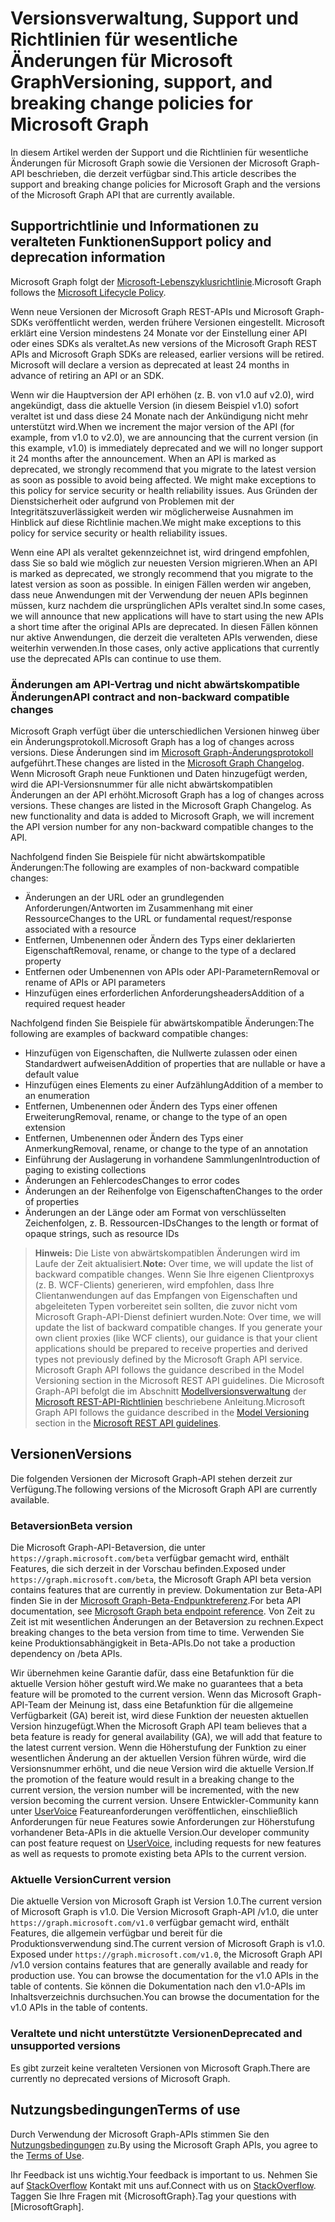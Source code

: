 # <a name="versioning-support-and-breaking-change-policies-for-microsoft-graph"></a><span data-ttu-id="67e10-101">Versionsverwaltung, Support und Richtlinien für wesentliche Änderungen für Microsoft Graph</span><span class="sxs-lookup"><span data-stu-id="67e10-101">Versioning, support, and breaking change policies for Microsoft Graph</span></span> 

<span data-ttu-id="67e10-102">In diesem Artikel werden der Support und die Richtlinien für wesentliche Änderungen für Microsoft Graph sowie die Versionen der Microsoft Graph-API beschrieben, die derzeit verfügbar sind.</span><span class="sxs-lookup"><span data-stu-id="67e10-102">This article describes the support and breaking change policies for Microsoft Graph and the versions of the Microsoft Graph API that are currently available.</span></span>

## <a name="support-policy-and-deprecation-information"></a><span data-ttu-id="67e10-103">Supportrichtlinie und Informationen zu veralteten Funktionen</span><span class="sxs-lookup"><span data-stu-id="67e10-103">Support policy and deprecation information</span></span>

<span data-ttu-id="67e10-104">Microsoft Graph folgt der [Microsoft-Lebenszyklusrichtlinie](https://support.microsoft.com/de-DE/lifecycle).</span><span class="sxs-lookup"><span data-stu-id="67e10-104">Microsoft Graph follows the [Microsoft Lifecycle Policy](https://support.microsoft.com/de-DE/lifecycle).</span></span> 

<span data-ttu-id="67e10-p101">Wenn neue Versionen der Microsoft Graph REST-APIs und Microsoft Graph-SDKs veröffentlicht werden, werden frühere Versionen eingestellt. Microsoft erklärt eine Version mindestens 24 Monate vor der Einstellung einer API oder eines SDKs als veraltet.</span><span class="sxs-lookup"><span data-stu-id="67e10-p101">As new versions of the Microsoft Graph REST APIs and Microsoft Graph SDKs are released, earlier versions will be retired. Microsoft will declare a version as deprecated at least 24 months in advance of retiring an API or an SDK.</span></span> 

<span data-ttu-id="67e10-107">Wenn wir die Hauptversion der API erhöhen (z. B. von v1.0 auf v2.0), wird angekündigt, dass die aktuelle Version (in diesem Beispiel v1.0) sofort veraltet ist und dass diese 24 Monate nach der Ankündigung nicht mehr unterstützt wird.</span><span class="sxs-lookup"><span data-stu-id="67e10-107">When we increment the major version of the API (for example, from v1.0 to v2.0), we are announcing that the current version (in this example, v1.0) is immediately deprecated and we will no longer support it 24 months after the announcement. When an API is marked as deprecated, we strongly recommend that you migrate to the latest version as soon as possible to avoid being affected. We might make exceptions to this policy for service security or health reliability issues.</span></span> <span data-ttu-id="67e10-108">Aus Gründen der Dienstsicherheit oder aufgrund von Problemen mit der Integritätszuverlässigkeit werden wir möglicherweise Ausnahmen im Hinblick auf diese Richtlinie machen.</span><span class="sxs-lookup"><span data-stu-id="67e10-108">We might make exceptions to this policy for service security or health reliability issues.</span></span>  

<span data-ttu-id="67e10-109">Wenn eine API als veraltet gekennzeichnet ist, wird dringend empfohlen, dass Sie so bald wie möglich zur neuesten Version migrieren.</span><span class="sxs-lookup"><span data-stu-id="67e10-109">When an API is marked as deprecated, we strongly recommend that you migrate to the latest version as soon as possible.</span></span> <span data-ttu-id="67e10-110">In einigen Fällen werden wir angeben, dass neue Anwendungen mit der Verwendung der neuen APIs beginnen müssen, kurz nachdem die ursprünglichen APIs veraltet sind.</span><span class="sxs-lookup"><span data-stu-id="67e10-110">In some cases, we will announce that new applications will have to start using the new APIs a short time after the original APIs are deprecated.</span></span> <span data-ttu-id="67e10-111">In diesen Fällen können nur aktive Anwendungen, die derzeit die veralteten APIs verwenden, diese weiterhin verwenden.</span><span class="sxs-lookup"><span data-stu-id="67e10-111">In those cases, only active applications that currently use the deprecated APIs can continue to use them.</span></span>   

### <a name="api-contract-and-non-backward-compatible-changes"></a><span data-ttu-id="67e10-112">Änderungen am API-Vertrag und nicht abwärtskompatible Änderungen</span><span class="sxs-lookup"><span data-stu-id="67e10-112">API contract and non-backward compatible changes</span></span>

<span data-ttu-id="67e10-113">Microsoft Graph verfügt über die unterschiedlichen Versionen hinweg über ein Änderungsprotokoll.</span><span class="sxs-lookup"><span data-stu-id="67e10-113">Microsoft Graph has a log of changes across versions.</span></span> <span data-ttu-id="67e10-114">Diese Änderungen sind im [Microsoft Graph-Änderungsprotokoll](changelog.md) aufgeführt.</span><span class="sxs-lookup"><span data-stu-id="67e10-114">These changes are listed in the [Microsoft Graph Changelog](changelog.md).</span></span> <span data-ttu-id="67e10-115">Wenn Microsoft Graph neue Funktionen und Daten hinzugefügt werden, wird die API-Versionsnummer für alle nicht abwärtskompatiblen Änderungen an der API erhöht.</span><span class="sxs-lookup"><span data-stu-id="67e10-115">Microsoft Graph has a log of changes across versions. These changes are listed in the Microsoft Graph Changelog. As new functionality and data is added to Microsoft Graph, we will increment the API version number for any non-backward compatible changes to the API.</span></span> 

<span data-ttu-id="67e10-116">Nachfolgend finden Sie Beispiele für nicht abwärtskompatible Änderungen:</span><span class="sxs-lookup"><span data-stu-id="67e10-116">The following are examples of non-backward compatible changes:</span></span>

 - <span data-ttu-id="67e10-117">Änderungen an der URL oder an grundlegenden Anforderungen/Antworten im Zusammenhang mit einer Ressource</span><span class="sxs-lookup"><span data-stu-id="67e10-117">Changes to the URL or fundamental request/response associated with a resource</span></span>    
 - <span data-ttu-id="67e10-118">Entfernen, Umbenennen oder Ändern des Typs einer deklarierten Eigenschaft</span><span class="sxs-lookup"><span data-stu-id="67e10-118">Removal, rename, or change to the type of a declared property</span></span>
 - <span data-ttu-id="67e10-119">Entfernen oder Umbenennen von APIs oder API-Parametern</span><span class="sxs-lookup"><span data-stu-id="67e10-119">Removal or rename of APIs or API parameters</span></span>
 - <span data-ttu-id="67e10-120">Hinzufügen eines erforderlichen Anforderungsheaders</span><span class="sxs-lookup"><span data-stu-id="67e10-120">Addition of a required request header</span></span>

<span data-ttu-id="67e10-121">Nachfolgend finden Sie Beispiele für abwärtskompatible Änderungen:</span><span class="sxs-lookup"><span data-stu-id="67e10-121">The following are examples of backward compatible changes:</span></span>

 - <span data-ttu-id="67e10-122">Hinzufügen von Eigenschaften, die Nullwerte zulassen oder einen Standardwert aufweisen</span><span class="sxs-lookup"><span data-stu-id="67e10-122">Addition of properties that are nullable or have a default value</span></span>
 - <span data-ttu-id="67e10-123">Hinzufügen eines Elements zu einer Aufzählung</span><span class="sxs-lookup"><span data-stu-id="67e10-123">Addition of a member to an enumeration</span></span>
 - <span data-ttu-id="67e10-124">Entfernen, Umbenennen oder Ändern des Typs einer offenen Erweiterung</span><span class="sxs-lookup"><span data-stu-id="67e10-124">Removal, rename, or change to the type of an open extension</span></span>
 - <span data-ttu-id="67e10-125">Entfernen, Umbenennen oder Ändern des Typs einer Anmerkung</span><span class="sxs-lookup"><span data-stu-id="67e10-125">Removal, rename, or change to the type of an annotation</span></span>
 - <span data-ttu-id="67e10-126">Einführung der Auslagerung in vorhandene Sammlungen</span><span class="sxs-lookup"><span data-stu-id="67e10-126">Introduction of paging to existing collections</span></span>
 - <span data-ttu-id="67e10-127">Änderungen an Fehlercodes</span><span class="sxs-lookup"><span data-stu-id="67e10-127">Changes to error codes</span></span>
 - <span data-ttu-id="67e10-128">Änderungen an der Reihenfolge von Eigenschaften</span><span class="sxs-lookup"><span data-stu-id="67e10-128">Changes to the order of properties</span></span>
 - <span data-ttu-id="67e10-129">Änderungen an der Länge oder am Format von verschlüsselten Zeichenfolgen, z. B. Ressourcen-IDs</span><span class="sxs-lookup"><span data-stu-id="67e10-129">Changes to the length or format of opaque strings, such as resource IDs</span></span>

><span data-ttu-id="67e10-130">**Hinweis:** Die Liste von abwärtskompatiblen Änderungen wird im Laufe der Zeit aktualisiert.</span><span class="sxs-lookup"><span data-stu-id="67e10-130">**Note:** Over time, we will update the list of backward compatible changes.</span></span> <span data-ttu-id="67e10-131">Wenn Sie Ihre eigenen Clientproxys (z. B. WCF-Clients) generieren, wird empfohlen, dass Ihre Clientanwendungen auf das Empfangen von Eigenschaften und abgeleiteten Typen vorbereitet sein sollten, die zuvor nicht vom Microsoft Graph-API-Dienst definiert wurden.</span><span class="sxs-lookup"><span data-stu-id="67e10-131">Note: Over time, we will update the list of backward compatible changes. If you generate your own client proxies (like WCF clients), our guidance is that your client applications should be prepared to receive properties and derived types not previously defined by the Microsoft Graph API service. Microsoft Graph API follows the guidance described in the Model Versioning section in the Microsoft REST API guidelines.</span></span> <span data-ttu-id="67e10-132">Die Microsoft Graph-API befolgt die im Abschnitt [Modellversionsverwaltung](https://github.com/microsoft/api-guidelines/blob/master/Guidelines.md#12-versioning) der [Microsoft REST-API-Richtlinien](https://github.com/microsoft/api-guidelines/) beschriebene Anleitung.</span><span class="sxs-lookup"><span data-stu-id="67e10-132">Microsoft Graph API follows the guidance described in the [Model Versioning](https://github.com/microsoft/api-guidelines/blob/master/Guidelines.md#12-versioning) section in the [Microsoft REST API guidelines](https://github.com/microsoft/api-guidelines/).</span></span> 

## <a name="versions"></a><span data-ttu-id="67e10-133">Versionen</span><span class="sxs-lookup"><span data-stu-id="67e10-133">Versions</span></span>

<span data-ttu-id="67e10-134">Die folgenden Versionen der Microsoft Graph-API stehen derzeit zur Verfügung.</span><span class="sxs-lookup"><span data-stu-id="67e10-134">The following versions of the Microsoft Graph API are currently available.</span></span>

### <a name="beta-version"></a><span data-ttu-id="67e10-135">Betaversion</span><span class="sxs-lookup"><span data-stu-id="67e10-135">Beta version</span></span>
<span data-ttu-id="67e10-136">Die Microsoft Graph-API-Betaversion, die unter `https://graph.microsoft.com/beta` verfügbar gemacht wird, enthält Features, die sich derzeit in der Vorschau befinden.</span><span class="sxs-lookup"><span data-stu-id="67e10-136">Exposed under `https://graph.microsoft.com/beta`, the Microsoft Graph API beta version contains features that are currently in preview.</span></span> <span data-ttu-id="67e10-137">Dokumentation zur Beta-API finden Sie in der [Microsoft Graph-Beta-Endpunktreferenz](../api-reference/beta/beta-overview.md).</span><span class="sxs-lookup"><span data-stu-id="67e10-137">For beta API documentation, see [Microsoft Graph beta endpoint reference](../api-reference/beta/beta-overview.md).</span></span> <span data-ttu-id="67e10-138">Von Zeit zu Zeit ist mit wesentlichen Änderungen an der Betaversion zu rechnen.</span><span class="sxs-lookup"><span data-stu-id="67e10-138">Expect breaking changes to the beta version from time to time.</span></span> <span data-ttu-id="67e10-139">Verwenden Sie keine Produktionsabhängigkeit in Beta-APIs.</span><span class="sxs-lookup"><span data-stu-id="67e10-139">Do not take a production dependency on /beta APIs.</span></span>

<span data-ttu-id="67e10-140">Wir übernehmen keine Garantie dafür, dass eine Betafunktion für die aktuelle Version höher gestuft wird.</span><span class="sxs-lookup"><span data-stu-id="67e10-140">We make no guarantees that a beta feature will be promoted to the current version.</span></span> <span data-ttu-id="67e10-141">Wenn das Microsoft Graph-API-Team der Meinung ist, dass eine Betafunktion für die allgemeine Verfügbarkeit (GA) bereit ist, wird diese Funktion der neuesten aktuellen Version hinzugefügt.</span><span class="sxs-lookup"><span data-stu-id="67e10-141">When the Microsoft Graph API team believes that a beta feature is ready for general availability (GA), we will add that feature to the latest current version.</span></span> <span data-ttu-id="67e10-142">Wenn die Höherstufung der Funktion zu einer wesentlichen Änderung an der aktuellen Version führen würde, wird die Versionsnummer erhöht, und die neue Version wird die aktuelle Version.</span><span class="sxs-lookup"><span data-stu-id="67e10-142">If the promotion of the feature would result in a breaking change to the current version, the version number will be incremented, with the new version becoming the current version.</span></span>
<span data-ttu-id="67e10-143">Unsere Entwickler-Community kann unter [UserVoice](https://officespdev.uservoice.com/) Featureanforderungen veröffentlichen, einschließlich Anforderungen für neue Features sowie Anforderungen zur Höherstufung vorhandener Beta-APIs in die aktuelle Version.</span><span class="sxs-lookup"><span data-stu-id="67e10-143">Our developer community can post feature request on [UserVoice](https://officespdev.uservoice.com/), including requests for new features as well as requests to promote existing beta APIs to the current version.</span></span> 

### <a name="current-version"></a><span data-ttu-id="67e10-144">Aktuelle Version</span><span class="sxs-lookup"><span data-stu-id="67e10-144">Current version</span></span>

<span data-ttu-id="67e10-145">Die aktuelle Version von Microsoft Graph ist Version 1.0.</span><span class="sxs-lookup"><span data-stu-id="67e10-145">The current version of Microsoft Graph is v1.0.</span></span> <span data-ttu-id="67e10-146">Die Version Microsoft Graph-API /v1.0, die unter `https://graph.microsoft.com/v1.0` verfügbar gemacht wird, enthält Features, die allgemein verfügbar und bereit für die Produktionsverwendung sind.</span><span class="sxs-lookup"><span data-stu-id="67e10-146">The current version of Microsoft Graph is v1.0. Exposed under `https://graph.microsoft.com/v1.0`, the Microsoft Graph API /v1.0 version contains features that are generally available and ready for production use. You can browse the documentation for the v1.0 APIs in the table of contents.</span></span> <span data-ttu-id="67e10-147">Sie können die Dokumentation nach den v1.0-APIs im Inhaltsverzeichnis durchsuchen.</span><span class="sxs-lookup"><span data-stu-id="67e10-147">You can browse the documentation for the v1.0 APIs in the table of contents.</span></span>

### <a name="deprecated-and-unsupported-versions"></a><span data-ttu-id="67e10-148">Veraltete und nicht unterstützte Versionen</span><span class="sxs-lookup"><span data-stu-id="67e10-148">Deprecated and unsupported versions</span></span>

<span data-ttu-id="67e10-149">Es gibt zurzeit keine veralteten Versionen von Microsoft Graph.</span><span class="sxs-lookup"><span data-stu-id="67e10-149">There are currently no deprecated versions of Microsoft Graph.</span></span>

## <a name="terms-of-use"></a><span data-ttu-id="67e10-150">Nutzungsbedingungen</span><span class="sxs-lookup"><span data-stu-id="67e10-150">Terms of use</span></span>

<span data-ttu-id="67e10-151">Durch Verwendung der Microsoft Graph-APIs stimmen Sie den [Nutzungsbedingungen](https://msdn.microsoft.com/de-DE/cc300389) zu.</span><span class="sxs-lookup"><span data-stu-id="67e10-151">By using the Microsoft Graph APIs, you agree to the [Terms of Use](https://msdn.microsoft.com/de-DE/cc300389).</span></span> 

<span data-ttu-id="67e10-152">Ihr Feedback ist uns wichtig.</span><span class="sxs-lookup"><span data-stu-id="67e10-152">Your feedback is important to us.</span></span> <span data-ttu-id="67e10-153">Nehmen Sie auf [StackOverflow](https://stackoverflow.com/questions/tagged/microsoftgraph?sort=newest) Kontakt mit uns auf.</span><span class="sxs-lookup"><span data-stu-id="67e10-153">Connect with us on [StackOverflow](https://stackoverflow.com/questions/tagged/microsoftgraph?sort=newest).</span></span> <span data-ttu-id="67e10-154">Taggen Sie Ihre Fragen mit {MicrosoftGraph}.</span><span class="sxs-lookup"><span data-stu-id="67e10-154">Tag your questions with [MicrosoftGraph].</span></span>
